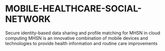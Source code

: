 # MOBILE-HEALTHCARE-SOCIAL-NETWORK
Secure identity-based data sharing and profile matching for MHSN in cloud computing
MHSN is an innovative combination of mobile devices and technologies to provide health information and routine care improvements
